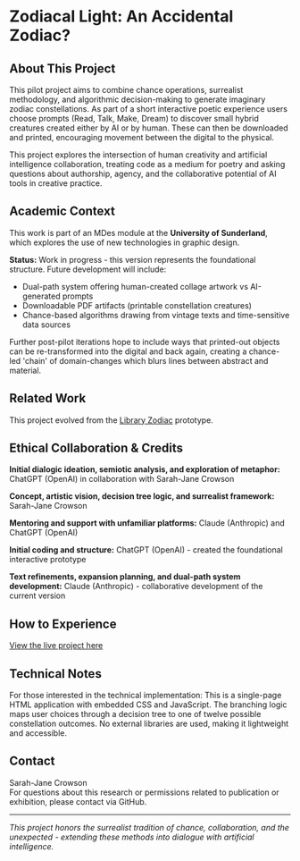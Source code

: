 # Zodiacal Light: An Accidental Zodiac?

## About This Project

This pilot project aims to combine chance operations, surrealist methodology, and algorithmic decision-making to generate imaginary zodiac constellations. As part of a short interactive poetic experience users choose prompts (Read, Talk, Make, Dream) to discover small hybrid creatures created either by AI or by human. These can then be downloaded and printed, encouraging movement between the digital to the physical.

This project explores the intersection of human creativity and artificial intelligence collaboration, treating code as a medium for poetry and asking questions about authorship, agency, and the collaborative potential of AI tools in creative practice.

## Academic Context

This work is part of an MDes module at the **University of Sunderland**, which explores the use of new technologies in graphic design.

**Status:** Work in progress - this version represents the foundational structure. Future development will include:

- Dual-path system offering human-created collage artwork vs AI-generated prompts
- Downloadable PDF artifacts (printable constellation creatures)
- Chance-based algorithms drawing from vintage texts and time-sensitive data sources

Further post-pilot iterations hope to include ways that printed-out objects can be re-transformed into the digital and back again, creating a chance-led 'chain' of domain-changes which blurs lines between abstract and material.

## Related Work

This project evolved from the [Library Zodiac]((https://sjfc.github.io/Accidental-Zodiac/)) prototype.

## Ethical Collaboration & Credits

**Initial dialogic ideation, semiotic analysis, and exploration of metaphor:** ChatGPT (OpenAI) in collaboration with Sarah-Jane Crowson

**Concept, artistic vision, decision tree logic, and surrealist framework:** Sarah-Jane Crowson

**Mentoring and support with unfamiliar platforms:** Claude (Anthropic) and ChatGPT (OpenAI)

**Initial coding and structure:** ChatGPT (OpenAI) - created the foundational interactive prototype

**Text refinements, expansion planning, and dual-path system development:** Claude (Anthropic) - collaborative development of the current version

## How to Experience

[View the live project here](https://sjfc.github.io/Accidental-zodiac/)

## Technical Notes

For those interested in the technical implementation: This is a single-page HTML application with embedded CSS and JavaScript. The branching logic maps user choices through a decision tree to one of twelve possible constellation outcomes. No external libraries are used, making it lightweight and accessible.

## Contact

Sarah-Jane Crowson  
For questions about this research or permissions related to publication or exhibition, please contact via GitHub.

---

*This project honors the surrealist tradition of chance, collaboration, and the unexpected - extending these methods into dialogue with artificial intelligence.*
